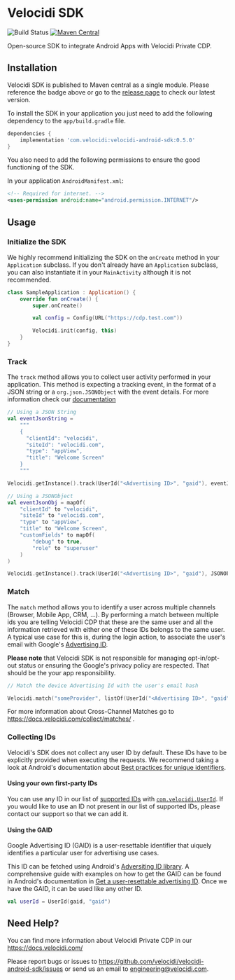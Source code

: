 # Velocidi SDK
![Build Status](https://github.com/velocidi/velocidi-android-sdk/workflows/Android%20CI/badge.svg)
[![Maven Central](https://maven-badges.herokuapp.com/maven-central/com.velocidi/velocidi-android-sdk/badge.svg)](https://maven-badges.herokuapp.com/maven-central/com.velocidi/velocidi-android-sdk)

Open-source SDK to integrate Android Apps with Velocidi Private CDP.

## Installation

Velocidi SDK is published to Maven central as a single module. Please reference the badge above or go to the [release page](https://github.com/velocidi/velocidi-android-sdk/releases) to check our latest version.

To install the SDK in your application you just need to add the following dependency to the `app/build.gradle` file.

```gradle
dependencies {
    implementation 'com.velocidi:velocidi-android-sdk:0.5.0'
}
```

You also need to add the following permissions to ensure the good functioning of the SDK.

In your application `AndroidManifest.xml`:

```xml
<!-- Required for internet. -->
<uses-permission android:name="android.permission.INTERNET"/>
```

## Usage

### Initialize the SDK

We highly recommend initializing the SDK on the `onCreate` method in your `Application` subclass.
If you don't already have an `Application` subclass, you can also instantiate it in your `MainActivity` although it is not recommended.

```kotlin
class SampleApplication : Application() {
    override fun onCreate() {
        super.onCreate()

        val config = Config(URL("https://cdp.test.com"))

        Velocidi.init(config, this)
    }
}
```

### Track

The `track` method allows you to collect user activity performed in your application.
This method is expecting a tracking event, in the format of a JSON string or a `org.json.JSONObject` with the event details. For more information check our [documentation](https://docs.velocidi.com/collect/events)

```kotlin
// Using a JSON String
val eventJsonString =
    """
    {
      "clientId": "velocidi",
      "siteId": "velocidi.com",
      "type": "appView",
      "title": "Welcome Screen"
    }
    """

Velocidi.getInstance().track(UserId("<Advertising ID>", "gaid"), eventJsonString)

// Using a JSONObject
val eventJsonObj = mapOf(
    "clientId" to "velocidi",
    "siteId" to "velocidi.com",
    "type" to "appView",
    "title" to "Welcome Screen",
    "customFields" to mapOf(
        "debug" to true,
        "role" to "superuser"
    )
)

Velocidi.getInstance().track(UserId("<Advertising ID>", "gaid"), JSONObject(eventJsonObj))
```

### Match

The `match` method allows you to identify a user across multiple channels (Browser, Mobile App, CRM, ...).
By performing a match between multiple ids you are telling Velocidi CDP that these are the same user
and all the information retrieved with either one of these IDs belongs to the same user.
A typical use case for this is, during the login action,
to associate the user's email with Google's [Advertising ID](https://support.google.com/googleplay/android-developer/answer/6048248).

**Please note** that Velocidi SDK is not responsible for managing opt-in/opt-out status or
ensuring the Google's privacy policy are respected. That should be the your app responsibility.


```kotlin
// Match the device Advertising Id with the user's email hash

Velocidi.match("someProvider", listOf(UserId("<Advertising ID>", "gaid"), UserId("<User Email Hash>", "email_sha256")))
```

For more information about Cross-Channel Matches go to https://docs.velocidi.com/collect/matches/ .

### Collecting IDs

Velocidi's SDK does not collect any user ID by default. These IDs have to be explicitly provided when executing the requests.
We recommend taking a look at Android's documentation about [Best practices for unique identifiers](https://developer.android.com/training/articles/user-data-ids).

#### Using your own first-party IDs

You can use any ID in our list of [supported IDs](https://docs.velocidi.com/collect/user-ids/#default-id-types) with
[`com.velocidi.UserId`](https://github.com/velocidi/velocidi-android-sdk/blob/master/velocidi-sdk/src/main/kotlin/com/velocidi/UserId.kt).
If you would like to use an ID not present in our list of supported IDs, please contact our support so that we can add it.

#### Using the GAID

Google Advertising ID (GAID) is a user-resettable identifier that uiquely identifies a particular user for advertising use cases.

This ID can be fetched using Android's [Adversiting ID library](https://developer.android.com/reference/androidx/ads/identifier/package-summary).
A comprehensive guide with examples on how to get the GAID can be found in Android's documentation in
[Get a user-resettable advertising ID](https://developer.android.com/training/articles/ad-id#kotlin). Once we have the GAID, it can be used like any other ID.

```kotlin
val userId = UserId(gaid, "gaid")
```

## Need Help?

You can find more information about Velocidi Private CDP in our https://docs.velocidi.com/

Please report bugs or issues to https://github.com/velocidi/velocidi-android-sdk/issues or send us an email to engineering@velocidi.com.
